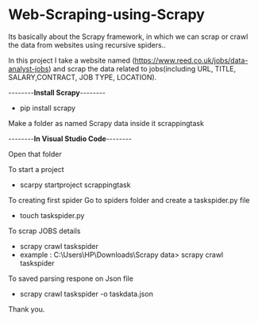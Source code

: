 # Web-Scraping-using-Scrapy


Its basically about the Scrapy framework, in which we can scrap or crawl the data from websites using recursive spiders..

In this project I take a website named (https://www.reed.co.uk/jobs/data-analyst-jobs) and scrap the data related to jobs(including URL, TITLE, SALARY,CONTRACT, JOB TYPE, LOCATION).

--------**Install Scrapy**--------
- pip install scrapy


Make a folder as named Scrapy data inside it scrappingtask 

--------**In Visual Studio Code**--------
  
  Open that folder
  
  To start a project

- scarpy startproject scrappingtask


To creating first spider
Go to spiders folder and create a taskspider.py file

- touch taskspider.py
  


To scrap JOBS details

- scrapy crawl taskspider
- example : C:\Users\HP\Downloads\Scrapy data> scrapy crawl taskspider  

To saved parsing respone on Json file

- scrapy crawl taskspider -o taskdata.json


Thank you. 
